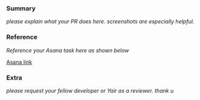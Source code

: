 ### Summary

_please explain what your PR does here. screenshots are especially helpful._

### Reference

_Reference your Asana task here as shown below_

[Asana link](https://app.asana.com/0/1205340802626936/1205525191719541/f)

### Extra

_please request your fellow developer or Yair as a reviewer. thank u_

